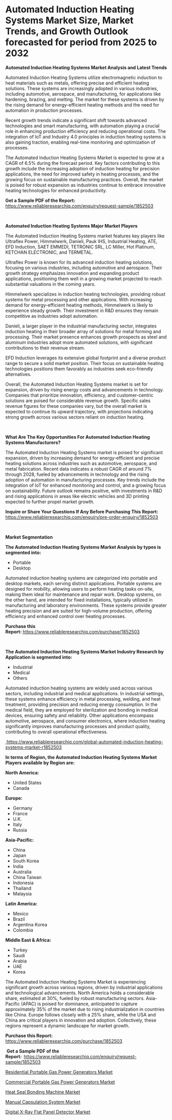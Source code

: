 <p><h1>Automated Induction Heating Systems Market Size, Market Trends, and Growth Outlook forecasted for period from 2025 to 2032</h1></p><p><strong>Automated Induction Heating Systems Market Analysis and Latest Trends</strong></p>
<p><p>Automated Induction Heating Systems utilize electromagnetic induction to heat materials such as metals, offering precise and efficient heating solutions. These systems are increasingly adopted in various industries, including automotive, aerospace, and manufacturing, for applications like hardening, brazing, and melting. The market for these systems is driven by the rising demand for energy-efficient heating methods and the need for automation in production processes.</p><p>Recent growth trends indicate a significant shift towards advanced technologies and smart manufacturing, with automation playing a crucial role in enhancing production efficiency and reducing operational costs. The integration of IoT and Industry 4.0 principles in induction heating systems is also gaining traction, enabling real-time monitoring and optimization of processes.</p><p>The Automated Induction Heating Systems Market is expected to grow at a CAGR of 6.5% during the forecast period. Key factors contributing to this growth include the increasing adoption of induction heating for precision applications, the need for improved safety in heating processes, and the growing focus on sustainable manufacturing practices. Overall, the market is poised for robust expansion as industries continue to embrace innovative heating technologies for enhanced productivity.</p></p>
<p><strong>Get a Sample PDF of the Report:&nbsp;</strong> <a href="https://www.reliableresearchiq.com/enquiry/request-sample/1852503?utm_campaign=103&utm_medium=2&utm_source=Github&utm_content=ia&utm_term=12042025&utm_id=automated-induction-heating-systems">https://www.reliableresearchiq.com/enquiry/request-sample/1852503</a></p>
<p>&nbsp;</p>
<p><strong>Automated Induction Heating Systems Major Market Players</strong></p>
<p><p>The Automated Induction Heating Systems market features key players like Ultraflex Power, Himmelwerk, Danieli, Pauk IHS, Industrial Heating, ATE, EFD Induction, SAET EMMEDI, TETRONIC SRL, LC Miller, Hot Platinum, KETCHAN ELECTRONIC, and TERMETAL. </p><p>Ultraflex Power is known for its advanced induction heating solutions, focusing on various industries, including automotive and aerospace. Their growth strategy emphasizes innovation and expanding product applications, positioning them well in a growing market projected to reach substantial valuations in the coming years.</p><p>Himmelwerk specializes in induction heating technologies, providing robust systems for metal processing and other applications. With increasing demand for energy-efficient heating methods, Himmelwerk is likely to experience steady growth. Their investment in R&D ensures they remain competitive as industries adopt automation.</p><p>Danieli, a larger player in the industrial manufacturing sector, integrates induction heating in their broader array of solutions for metal forming and processing. Their market presence enhances growth prospects as steel and aluminum industries adopt more automated solutions, with significant contributions to their revenue stream.</p><p>EFD Induction leverages its extensive global footprint and a diverse product range to secure a solid market position. Their focus on sustainable heating technologies positions them favorably as industries seek eco-friendly alternatives.</p><p>Overall, the Automated Induction Heating Systems market is set for expansion, driven by rising energy costs and advancements in technology. Companies that prioritize innovation, efficiency, and customer-centric solutions are poised for considerable revenue growth. Specific sales revenue figures for these companies vary, but the overall market is expected to continue its upward trajectory, with projections indicating strong growth across various sectors reliant on induction heating.</p></p>
<p>&nbsp;</p>
<p><strong>What Are The Key Opportunities For Automated Induction Heating Systems Manufacturers?</strong></p>
<p><p>The Automated Induction Heating Systems market is poised for significant expansion, driven by increasing demand for energy-efficient and precise heating solutions across industries such as automotive, aerospace, and metal fabrication. Recent data indicates a robust CAGR of around 7% through 2028, fueled by advancements in technology and the rising adoption of automation in manufacturing processes. Key trends include the integration of IoT for enhanced monitoring and control, and a growing focus on sustainability. Future outlook remains positive, with investments in R&D and rising applications in areas like electric vehicles and 3D printing expected to further propel market growth.</p></p>
<p><strong>Inquire or Share Your Questions If Any Before Purchasing This Report:</strong> <a href="https://www.reliableresearchiq.com/enquiry/pre-order-enquiry/1852503?utm_campaign=103&utm_medium=2&utm_source=Github&utm_content=ia&utm_term=12042025&utm_id=automated-induction-heating-systems">https://www.reliableresearchiq.com/enquiry/pre-order-enquiry/1852503</a></p>
<p>&nbsp;</p>
<p><strong>Market Segmentation</strong></p>
<p><strong>The Automated Induction Heating Systems Market Analysis by types is segmented into:</strong></p>
<p><ul><li>Portable</li><li>Desktop</li></ul></p>
<p><p>Automated induction heating systems are categorized into portable and desktop markets, each serving distinct applications. Portable systems are designed for mobility, allowing users to perform heating tasks on-site, making them ideal for maintenance and repair work. Desktop systems, on the other hand, are intended for fixed installations, typically utilized in manufacturing and laboratory environments. These systems provide greater heating precision and are suited for high-volume production, offering efficiency and enhanced control over heating processes.</p></p>
<p><strong>Purchase this Report:&nbsp;</strong><a href="https://www.reliableresearchiq.com/purchase/1852503?utm_campaign=103&utm_medium=2&utm_source=Github&utm_content=ia&utm_term=12042025&utm_id=automated-induction-heating-systems">https://www.reliableresearchiq.com/purchase/1852503</a></p>
<p>&nbsp;</p>
<p><strong>The Automated Induction Heating Systems Market Industry Research by Application is segmented into:</strong></p>
<p><ul><li>Industrial</li><li>Medical</li><li>Others</li></ul></p>
<p><p>Automated induction heating systems are widely used across various sectors, including industrial and medical applications. In industrial settings, these systems enhance efficiency in metal processing, welding, and heat treatment, providing precision and reducing energy consumption. In the medical field, they are employed for sterilization and bonding in medical devices, ensuring safety and reliability. Other applications encompass automotive, aerospace, and consumer electronics, where induction heating significantly improves manufacturing processes and product quality, contributing to overall operational effectiveness.</p></p>
<p><a href="https://www.reliableresearchiq.com/global-automated-induction-heating-systems-market-r1852503?utm_campaign=103&utm_medium=2&utm_source=Github&utm_content=ia&utm_term=12042025&utm_id=automated-induction-heating-systems">&nbsp;https://www.reliableresearchiq.com/global-automated-induction-heating-systems-market-r1852503</a></p>
<p><strong>In terms of Region, the Automated Induction Heating Systems Market Players available by Region are:</strong></p>
<p>
    <p> <strong> North America: </strong>
        <ul>
            <li>United States</li>
            <li>Canada</li>
        </ul>
        </p> 
    <p> <strong> Europe: </strong>
        <ul>
            <li>Germany</li>
            <li>France</li>
            <li>U.K.</li>
            <li>Italy</li>
            <li>Russia</li>
        </ul>
        </p> 
    <p> <strong> Asia-Pacific: </strong>
        <ul>
            <li>China</li>
            <li>Japan</li>
            <li>South Korea</li>
            <li>India</li>
            <li>Australia</li>
            <li>China Taiwan</li>
            <li>Indonesia</li>
            <li>Thailand</li>
            <li>Malaysia</li>
        </ul>
        </p> 
    <p> <strong> Latin America: </strong>
        <ul>
            <li>Mexico</li>
            <li>Brazil</li>
            <li>Argentina Korea</li>
            <li>Colombia</li>
        </ul>
        </p> 
    <p> <strong> Middle East & Africa: </strong>
        <ul>
            <li>Turkey</li>
            <li>Saudi</li>
            <li>Arabia</li>
            <li>UAE</li>
            <li>Korea</li>
        </ul>
    </p>
    </p>
<p><p>The Automated Induction Heating Systems Market is experiencing significant growth across various regions, driven by industrial applications and technological advancements. North America holds a considerable share, estimated at 30%, fueled by robust manufacturing sectors. Asia-Pacific (APAC) is poised for dominance, anticipated to capture approximately 35% of the market due to rising industrialization in countries like China. Europe follows closely with a 25% share, while the USA and China are critical players in innovation and adoption. Collectively, these regions represent a dynamic landscape for market growth.</p></p>
<p><strong>Purchase this Report: </strong><a href="https://www.reliableresearchiq.com/purchase/1852503?utm_campaign=103&utm_medium=2&utm_source=Github&utm_content=ia&utm_term=12042025&utm_id=automated-induction-heating-systems">https://www.reliableresearchiq.com/purchase/1852503</a></p>
<p>&nbsp;<strong>Get a Sample PDF of the Report:&nbsp;&nbsp;</strong><a href="https://www.reliableresearchiq.com/enquiry/request-sample/1852503?utm_campaign=103&utm_medium=2&utm_source=Github&utm_content=ia&utm_term=12042025&utm_id=automated-induction-heating-systems">https://www.reliableresearchiq.com/enquiry/request-sample/1852503</a></p>
<p><strong></strong></p>
<p><p><a href="https://github.com/siriocooch4a/Market-Research-Report-List-1/blob/main/residential-portable-gas-power-generators-market.md?utm_campaign=103&utm_medium=2&utm_source=Github&utm_content=ia&utm_term=12042025&utm_id=automated-induction-heating-systems">Residential Portable Gas Power Generators Market</a></p><p><a href="https://github.com/yakobotege/Market-Research-Report-List-1/blob/main/commercial-portable-gas-power-generators-market.md?utm_campaign=103&utm_medium=2&utm_source=Github&utm_content=ia&utm_term=12042025&utm_id=automated-induction-heating-systems">Commercial Portable Gas Power Generators Market</a></p><p><a href="https://github.com/pupekironim/Market-Research-Report-List-1/blob/main/heat-seal-bonding-machine-market.md?utm_campaign=103&utm_medium=2&utm_source=Github&utm_content=ia&utm_term=12042025&utm_id=automated-induction-heating-systems">Heat Seal Bonding Machine Market</a></p><p><a href="https://github.com/astadtetcha28/Market-Research-Report-List-1/blob/main/manual-capsulation-system-market.md?utm_campaign=103&utm_medium=2&utm_source=Github&utm_content=ia&utm_term=12042025&utm_id=automated-induction-heating-systems">Manual Capsulation System Market</a></p><p><a href="https://github.com/ertssmelov0/Market-Research-Report-List-1/blob/main/digital-x-ray-flat-panel-detector-market.md?utm_campaign=103&utm_medium=2&utm_source=Github&utm_content=ia&utm_term=12042025&utm_id=automated-induction-heating-systems">Digital X-Ray Flat Panel Detector Market</a></p></p>